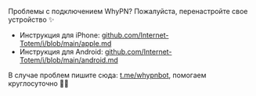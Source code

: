 Проблемы с подключением WhyPN? Пожалуйста, перенастройте свое устройство ✨
- Инструкция для iPhone: [github.com/Internet-Totem/i/blob/main/apple.md](https://github.com/Internet-Totem/i/blob/main/apple.md)
- Инструкция для Android: [github.com/Internet-Totem/i/blob/main/android.md](https://github.com/Internet-Totem/i/blob/main/android.md)

В случае проблем пишите сюда: [t.me/whypnbot](https://t.me/whypnbot), помогаем круглосуточно 👨‍💻
